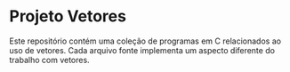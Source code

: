 # Projeto Vetores

Este repositório contém uma coleção de programas em C relacionados ao uso de vetores. Cada arquivo fonte implementa um aspecto diferente do trabalho com vetores.

